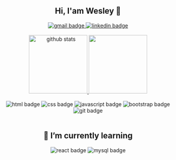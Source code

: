 <h2 align="center">Hi, I'am Wesley 👋</h2>
<div align="center">
  <a href="mailto:wdswesleydesouza@gmail.com" target="_blank">
    <img src="https://img.shields.io/badge/Gmail-D14836?style=for-the-badge&logo=gmail&logoColor=white" alt="gmail badge" />
  </a>
  <a href="https://www.linkedin.com/in/desouzaw" target="_blank">
    <img src="https://img.shields.io/badge/linkedin-%230077B5.svg?style=for-the-badge&logo=linkedin&logoColor=white" alt="linkedin badge" />
  </a>
</div>

<br />

<div align="center">
  <a href="https://github.com/anuraghazra/github-readme-stats" target="_blank">
    <img src="https://github-readme-stats.vercel.app/api?username=desouzaw&count_private=true&show_icons=true&title_color=b1b4b4&text_color=e5e6e6&icon_color=d8dada&bg_color=120,000,808080&border_radius=4" alt="github stats" height="156em"/>
  </a>
  
  <a href="https://github.com/anuraghazra/github-readme-stats" target="_blank">
    <img src="https://github-readme-stats.vercel.app/api/top-langs/?username=desouzaw&title_color=b1b4b4&text_color=e5e6e6&bg_color=120,000,808080&border_radius=4)](https://github.com/anuraghazra/github-readme-stats alt="top langs" height="156em" />
  </a>
</div>

<br />

<div align="center">
  <img src="https://img.shields.io/badge/html5-%23E34F26.svg?style=for-the-badge&logo=html5&logoColor=white" alt="html badge" />
  <img src="https://img.shields.io/badge/css3-%231572B6.svg?style=for-the-badge&logo=css3&logoColor=white" alt="css badge" />
  <img src="https://img.shields.io/badge/javascript-%23323330.svg?style=for-the-badge&logo=javascript&logoColor=%23F7DF1E" alt="javascript badge" />
  <img src="https://img.shields.io/badge/bootstrap-%23563D7C.svg?style=for-the-badge&logo=bootstrap&logoColor=white" alt="bootstrap badge" />
  <img src="https://img.shields.io/badge/git-%23F05033.svg?style=for-the-badge&logo=git&logoColor=white" alt="git badge" />
</div>
 <br /> 

<h2 align="center">🌱 I’m currently learning</h2>
<div align="center">
  <img src="https://img.shields.io/badge/react-%2320232a.svg?style=for-the-badge&logo=react&logoColor=%2361DAFB" alt="react badge" />
  <img src="https://img.shields.io/badge/mysql-%2300f.svg?style=for-the-badge&logo=mysql&logoColor=white" alt="mysql badge" />
</div>
                                                                                                                           

<!-- 
**desouzaw/desouzaw** is a ✨ _special_ ✨ repository because its `README.md` (this file) appears on your GitHub profile.

Here are some ideas to get you started:

- 🔭 I’m currently working on ...
- 🌱 I’m currently learning ...
- 👯 I’m looking to collaborate on ...
- 🤔 I’m looking for help with ...
- 💬 Ask me about ...
- 📫 How to reach me: ...
- 😄 Pronouns: ...
- ⚡ Fun fact: ...
-->
